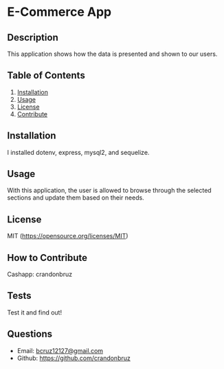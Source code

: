 # E-Commerce App

## Description
This application shows how the data is presented and shown to our users.
## Table of Contents
1. [Installation](#installation)
2. [Usage](#usage)
3. [License](#license)
4. [Contribute](#contribute)
## Installation
I installed dotenv, express, mysql2, and sequelize.
## Usage
With this application, the user is allowed to browse through the selected sections and update them based on their needs.
## License
MIT (https://opensource.org/licenses/MIT)
## How to Contribute
Cashapp: crandonbruz
## Tests
Test it and find out!
## Questions
- Email:
bcruz12127@gmail.com 
- Github: https://github.com/crandonbruz